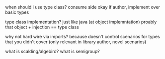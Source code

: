 when should i use type class?
consume side okay
if author, implement over basic types

type class implementation? just like java (at object implemntation)
proably that object + injection == type class

why not hard wire via imports?
because doesn't control scenarios for types that you didn't cover (only relevant in library author, novel scenarios)


what is scalding/algebird?
what is semigroup?
